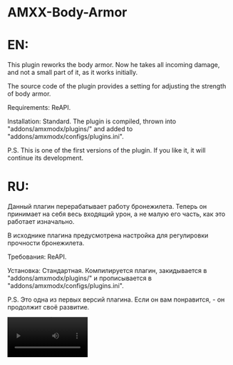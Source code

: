 # AMXX-Body-Armor

EN:
===
This plugin reworks the body armor. Now he takes all incoming damage, and not a small part of it, as it works initially.

The source code of the plugin provides a setting for adjusting the strength of body armor.

Requirements: ReAPI.

Installation: Standard. The plugin is compiled, thrown into "addons/amxmodx/plugins/" and added to "addons/amxmodx/configs/plugins.ini".

P.S. This is one of the first versions of the plugin. If you like it, it will continue its development.

RU:
===
Данный плагин перерабатывает работу бронежилета. Теперь он принимает на себя весь входящий урон, а не малую его часть, как это работает изначально.

В исходнике плагина предусмотрена настройка для регулировки прочности бронежилета.

Требования: ReAPI.

Установка: Стандартная. Компилируется плагин, закидывается в "addons/amxmodx/plugins/" и прописывается в "addons/amxmodx/configs/plugins.ini".

P.S. Это одна из первых версий плагина. Если он вам понравится, - он продолжит своё развитие.

<video src='https://youtu.be/SXHM4kDji08' width=180/>
